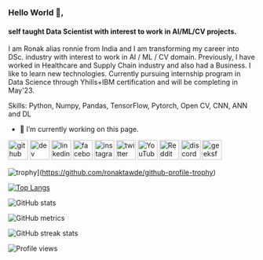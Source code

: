 
### Hello World 👋,
#### self taught Data Scientist with interest to work in AI/ML/CV projects.

I am Ronak alias ronnie from India and I am transforming my career into DSc. industry with interest to work in AI / ML / CV domain. Previously, I have worked in Healthcare and Supply Chain industry and also had a Business. I like to learn new technologies. Currently pursuing internship program in Data Science through Yhills+IBM certification and will be completing in May'23.

Skills: Python, Numpy, Pandas, TensorFlow, Pytorch, Open CV, CNN, ANN and DL 

- 🔭 I’m currently working on this page. 


[<img src='https://cdn.jsdelivr.net/npm/simple-icons@3.0.1/icons/github.svg' alt='github' height='40'>](https://github.com/https://github.com/RonakTawde)  [<img src='https://cdn.jsdelivr.net/npm/simple-icons@3.0.1/icons/dev-dot-to.svg' alt='dev' height='40'>](https://dev.to/https://dev.to/ronaktawde)  [<img src='https://cdn.jsdelivr.net/npm/simple-icons@3.0.1/icons/linkedin.svg' alt='linkedin' height='40'>](https://www.linkedin.com/in/https://www.linkedin.com/in/ronaktawde//)  [<img src='https://cdn.jsdelivr.net/npm/simple-icons@3.0.1/icons/facebook.svg' alt='facebook' height='40'>](https://www.facebook.com/https://www.facebook.com/ronak.tawde.5)  [<img src='https://cdn.jsdelivr.net/npm/simple-icons@3.0.1/icons/instagram.svg' alt='instagram' height='40'>](https://www.instagram.com/https://www.instagram.com/ronaktawde//)  [<img src='https://cdn.jsdelivr.net/npm/simple-icons@3.0.1/icons/twitter.svg' alt='twitter' height='40'>](https://twitter.com/https://twitter.com/ronaktawde2)  [<img src='https://cdn.jsdelivr.net/npm/simple-icons@3.0.1/icons/youtube.svg' alt='YouTube' height='40'>](https://www.youtube.com/channel/https://www.youtube.com/channel/UCJbYHLfH4y-UCPzEf4dkNjQ)  [<img src='https://cdn.jsdelivr.net/npm/simple-icons@3.0.1/icons/reddit.svg' alt='Reddit' height='40'>](https://www.reddit.com/user/https://www.reddit.com/user/ronak_tawde)  [<img src='https://cdn.jsdelivr.net/npm/simple-icons@3.0.1/icons/discord.svg' alt='discord' height='40'>](https://discord.com/channels/@me)  [<img src='https://cdn.jsdelivr.net/npm/simple-icons@3.0.1/icons/geeksforgeeks.svg' alt='geeksforgeeks' height='40'>](https://auth.geeksforgeeks.org/user/ronaktawde2)  

![trophy](https://github-profile-trophy.vercel.app/?username=ronaktawde)](https://github.com/ronaktawde/github-profile-trophy)

[![Top Langs](https://github-readme-stats.vercel.app/api/top-langs/?username=ronaktawde)](https://github.com/ronaktawde/github-readme-stats)

![GitHub stats](https://github-readme-stats.vercel.app/api?username=ronaktawde&show_icons=true)  

![GitHub metrics](https://metrics.lecoq.io/ronaktawde)  

![GitHub streak stats](https://streak-stats.demolab.com/?user=ronaktawde)  

![Profile views](https://gpvc.arturio.dev/ronaktawde)  
